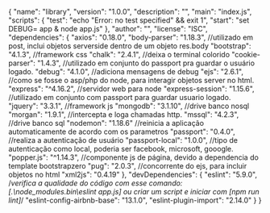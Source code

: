 {
  "name": "library",
  "version": "1.0.0",
  "description": "",
  "main": "index.js",
  "scripts": {
    "test": "echo \"Error: no test specified\" && exit 1",
    "start": "set DEBUG= app & node app.js"
  },
  "author": "",
  "license": "ISC",
  "dependencies": {
    "axios": "0.18.0",
    "body-parser": "1.18.3", //utilizado em post, inclui objetos serverside dentro de um objeto res.body
    "bootstrap": "4.1.3", //framework css
    "chalk": "2.4.1", //deixa o terminal colorido
    "cookie-parser": "1.4.3", //utilizado em conjunto do passport pra guardar o usuário logado.
    "debug": "4.1.0", //adiciona mensagens de debug
    "ejs": "2.6.1", //como se fosse o asp/php do node, para interagir objetos server no html.
    "express": "^4.16.2", //servidor web para node
    "express-session": "1.15.6", //utilizado em conjunto com passport para guardar usuario logado.
    "jquery": "3.3.1", //framework js
    "mongodb": "3.1.10", //drive banco nosql
    "morgan": "1.9.1", //intercepta e loga chamadas http.
    "mssql": "4.2.3", //drive banco sql
    "nodemon": "1.18.6" //reinicia a aplicação automaticamente de acordo com os parametros
    "passport": "0.4.0", //realiza a autenticação de usuário
    "passport-local": "1.0.0", //tipo de autenticação como local, poderia ser facebook, microsoft, gooogle.
    "popper.js": "^1.14.3", //componente js de página, devido a dependencia do template bootstrapzero
    "pug": "2.0.3", //concorrente do ejs, para incluir objetos no html
    "xml2js": "0.4.19"
  },
  "devDependencies": {
    "eslint": "5.9.0", /*verifica a qualidade do código com esse comando: [.\node_modules\.bin\eslint app.js] ou criar um script e iniciar com [npm run lint]*/
    "eslint-config-airbnb-base": "13.1.0",
    "eslint-plugin-import": "2.14.0"
  }
}
